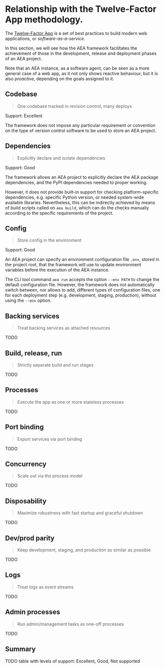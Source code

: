 # Relationship with the Twelve-Factor App methodology.

The [Twelve-Factor App](https://12factor.net/) is
a set of best practices to build modern
web applications, or *software-as-a-service*.

In this section, we will see how the AEA framework
facilitates the achievement of those
in the development, release and deployment 
phases of an AEA project. 

Note that an AEA instance, as a software agent,
can be seen as a more general case of a web app,
as it not only shows reactive behaviour,
but it is also *proactive*, depending
on the goals assigned to it.

## Codebase

> One codebase tracked in revision control, many deploys

Support: Excellent

The framework does not impose any particular requirement
or convention on the type of version control
software to be used to store an AEA project.

## Dependencies

> Explicitly declare and isolate dependencies

Support: Good

The framework allows an AEA project to explicitly declare
the AEA package dependencies, and the PyPI dependencies 
needed to proper working.

However, it does not provide built-in support
for checking platform-specific dependencies,
e.g. specific Python version, or needed system-wide available libraries.
Nevertheless, this can be indirectly achieved
by means of build scripts called on `aea build`,
which can do the checks manually according to the specific
requirements of the project.


## Config

> Store config in the environment

Support: Good

An AEA project can specify an environment configuration
file `.env`, stored in the project root,
that the framework will use to update 
environment variables before the execution of the AEA instance.

The CLI tool command `aea run` accepts the option `--env PATH`
to change the default configuration file.
However, the framework does not
automatically switch between, nor allows to add, 
different types of configuration files, one for each
deployment step (e.g. development, staging, production),
without using the `--env` option.

## Backing services

> Treat backing services as attached resources

TODO

## Build, release, run

> Strictly separate build and run stages

TODO

## Processes

> Execute the app as one or more stateless processes

TODO

## Port binding

> Export services via port binding

TODO

## Concurrency

> Scale out via the process model

TODO

## Disposability

> Maximize robustness with fast startup and graceful shutdown

TODO

## Dev/prod parity

> Keep development, staging, and production as similar as possible

TODO

## Logs

> Treat logs as event streams

TODO

## Admin processes

> Run admin/management tasks as one-off processes

TODO


## Summary 

TODO table with levels of support: Excellent, Good, Not supported
